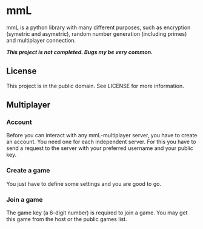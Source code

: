 # mmL
mmL is a python library with many different purposes, such as encryption (symetric and asymetric), random number generation (including primes) and multiplayer connection.

***This project is not completed. Bugs my be very common.***

## License
This project  is in the public domain. See LICENSE for more information.

## Multiplayer

### Account
Before you can interact with any mmL-multiplayer server, you have to create an account. You need one for each independent server. For this you have to send a request to the server with your preferred username and your public key.

### Create a game
You just have to define some settings and you are good to go.

### Join a game
The game key (a 6-digit number) is required to join a game. You may get this game from the host or the public games list.

